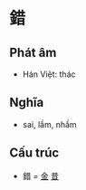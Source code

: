 # 錯

## Phát âm
* Hán Việt: thác

## Nghĩa
* sai, lầm, nhầm

## Cấu trúc
* 錯 = [金](金.md) [昔](昔.md)

<script>window.HANZI_FIELD='錯';</script>